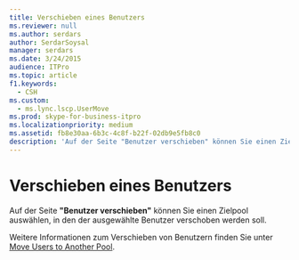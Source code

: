 ```yaml
---
title: Verschieben eines Benutzers
ms.reviewer: null
ms.author: serdars
author: SerdarSoysal
manager: serdars
ms.date: 3/24/2015
audience: ITPro
ms.topic: article
f1.keywords:
  - CSH
ms.custom:
  - ms.lync.lscp.UserMove
ms.prod: skype-for-business-itpro
ms.localizationpriority: medium
ms.assetid: fb8e30aa-6b3c-4c8f-b22f-02db9e5fb8c0
description: 'Auf der Seite "Benutzer verschieben" können Sie einen Zielpool auswählen, in den der ausgewählte Benutzer verschoben werden soll.'
---
```


# <a name="move-user"></a>Verschieben eines Benutzers

Auf der Seite **"Benutzer verschieben"** können Sie einen Zielpool auswählen, in den der ausgewählte Benutzer verschoben werden soll.

Weitere Informationen zum Verschieben von Benutzern finden Sie unter [Move Users to Another Pool](/previous-versions/office/lync-server-2013/lync-server-2013-move-users-to-another-pool).